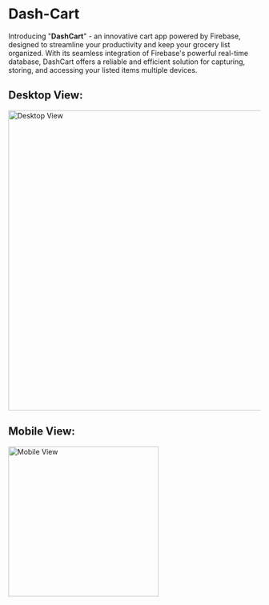 # Dash-Cart
Introducing "**DashCart**" - an innovative cart app powered by Firebase, designed to streamline your productivity and keep your grocery list organized. With its seamless integration of Firebase's powerful real-time database, DashCart offers a reliable and efficient solution for capturing, storing, and accessing your listed items multiple devices.

## Desktop View:

<img src="https://github.com/Dashcloud-ML/Dash-Cart/assets/78202547/62873fd1-135c-4642-b004-a1ceb9e7154c" alt="Desktop View" width="600"/>

## Mobile View:

<img src="https://github.com/Dashcloud-ML/Dash-Cart/assets/78202547/5a874f7f-26d9-4ca8-9715-07d18c54a049" alt="Mobile View" width="300"/>

